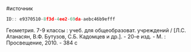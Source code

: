 #источник

```javascript
ID:: e9370510-8f3d-4ee2-69da-aebc46b9efff
```

Геометрия. 7-9 классы : учеб. для общеобразоват. учреждений / [Л.С. Атанасян, В.Ф. Бутузов, С.Б. Кадомцев и др.]. - 20-е изд. - М. : Просвещение, 2010. - 384 с